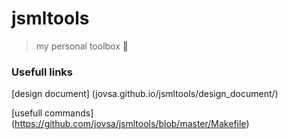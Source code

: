 # jsmltools
> my personal toolbox 🧰


### Usefull links
[design document] (jovsa.github.io/jsmltools/design_document/)

[usefull commands] (https://github.com/jovsa/jsmltools/blob/master/Makefile)
